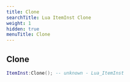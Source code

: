 ```yaml
---
title: Clone
searchTitle: Lua ItemInst Clone
weight: 1
hidden: true
menuTitle: Clone
---
```

## Clone
```lua
ItemInst:Clone(); -- unknown - Lua_ItemInst
```